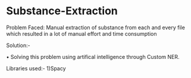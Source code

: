 # Substance-Extraction

Problem Faced: Manual extraction of substance from each and every file which resulted in a lot of manual effort and time consumption

Solution:-

• Solving this problem using artifical intelligence through Custom NER.

Libraries used:-
 1)Spacy

